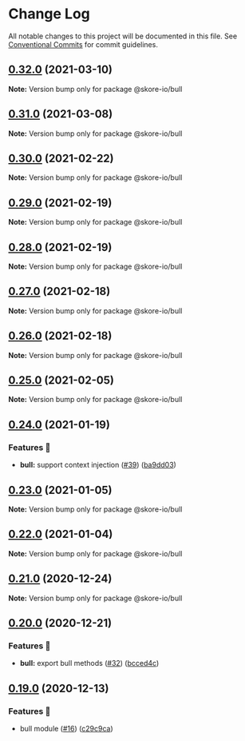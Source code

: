 # Change Log

All notable changes to this project will be documented in this file.
See [Conventional Commits](https://conventionalcommits.org) for commit guidelines.

## [0.32.0](https://github.com/skore-io/nestjs-extensions/compare/v0.31.0...v0.32.0) (2021-03-10)

**Note:** Version bump only for package @skore-io/bull





## [0.31.0](https://github.com/skore-io/nestjs-extensions/compare/v0.30.0...v0.31.0) (2021-03-08)

**Note:** Version bump only for package @skore-io/bull





## [0.30.0](https://github.com/skore-io/nestjs-extensions/compare/v0.29.0...v0.30.0) (2021-02-22)

**Note:** Version bump only for package @skore-io/bull





## [0.29.0](https://github.com/skore-io/nestjs-extensions/compare/v0.28.0...v0.29.0) (2021-02-19)

**Note:** Version bump only for package @skore-io/bull





## [0.28.0](https://github.com/skore-io/nestjs-extensions/compare/v0.27.1...v0.28.0) (2021-02-19)

**Note:** Version bump only for package @skore-io/bull





## [0.27.0](https://github.com/skore-io/nestjs-extensions/compare/v0.26.0...v0.27.0) (2021-02-18)

**Note:** Version bump only for package @skore-io/bull





## [0.26.0](https://github.com/skore-io/nestjs-extensions/compare/v0.25.1...v0.26.0) (2021-02-18)

**Note:** Version bump only for package @skore-io/bull





## [0.25.0](https://github.com/skore-io/nestjs-extensions/compare/v0.24.0...v0.25.0) (2021-02-05)

**Note:** Version bump only for package @skore-io/bull





## [0.24.0](https://github.com/skore-io/nestjs-extensions/compare/v0.23.5...v0.24.0) (2021-01-19)


### Features 🚀

* **bull:** support context injection ([#39](https://github.com/skore-io/nestjs-extensions/issues/39)) ([ba9dd03](https://github.com/skore-io/nestjs-extensions/commit/ba9dd038df1938a7d1d05784fc708a1c42ba0597))



## [0.23.0](https://github.com/skore-io/nestjs-extensions/compare/v0.22.0...v0.23.0) (2021-01-05)

**Note:** Version bump only for package @skore-io/bull





## [0.22.0](https://github.com/skore-io/nestjs-extensions/compare/v0.21.0...v0.22.0) (2021-01-04)

**Note:** Version bump only for package @skore-io/bull





## [0.21.0](https://github.com/skore-io/nestjs-extensions/compare/v0.20.0...v0.21.0) (2020-12-24)

**Note:** Version bump only for package @skore-io/bull





## [0.20.0](https://github.com/skore-io/nestjs-extensions/compare/v0.19.0...v0.20.0) (2020-12-21)


### Features 🚀

* **bull:** export bull methods ([#32](https://github.com/skore-io/nestjs-extensions/issues/32)) ([bcced4c](https://github.com/skore-io/nestjs-extensions/commit/bcced4cb367a6a067539640cd36946f8a9bf2ee5))



## [0.19.0](https://github.com/skore-io/nestjs-extensions/compare/v0.18.1...v0.19.0) (2020-12-13)


### Features 🚀

* bull module ([#16](https://github.com/skore-io/nestjs-extensions/issues/16)) ([c29c9ca](https://github.com/skore-io/nestjs-extensions/commit/c29c9ca9e96e39eb2aa61f9325cf39dcd52b0415))
